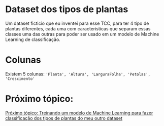 # Dataset dos tipos de plantas
Um dataset ficticio que eu inventei para esse TCC, para ter 4 tipo de plantas diferentes, cada uma com caracteristicas que separam essas classes uma das outras para poder ser usado em um modelo de Machine Learning de classificação.

# Colunas
Existem 5 colunas: `'Planta', 'Altura', 'LarguraFolha', 'Petolas', 'Crescimento'`

# Próximo tópico:
[Próximo tópico: Treinando um modelo de Machine Learning para fazer classificação dos tipos de plantas do meu outro dataset](../treinando-modelo-classificacao/)
